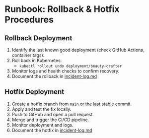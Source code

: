 # Runbook: Rollback & Hotfix Procedures

## Rollback Deployment
1. Identify the last known good deployment (check GitHub Actions, container tags).
2. Roll back in Kubernetes:
   - `kubectl rollout undo deployment/beauty-crafter`
3. Monitor logs and health checks to confirm recovery.
4. Document the rollback in [incident-log.md](../incident-log.md)

## Hotfix Deployment
1. Create a hotfix branch from `main` or the last stable commit.
2. Apply and test the fix locally.
3. Push to GitHub and open a pull request.
4. Merge and trigger the CI/CD pipeline.
5. Monitor deployment and logs.
6. Document the hotfix in [incident-log.md](../incident-log.md)
